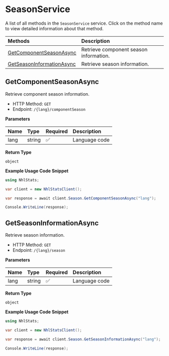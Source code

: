 # SeasonService

A list of all methods in the `SeasonService` service. Click on the method name to view detailed information about that method.

| Methods                                                 | Description                            |
| :------------------------------------------------------ | :------------------------------------- |
| [GetComponentSeasonAsync](#getcomponentseasonasync)     | Retrieve component season information. |
| [GetSeasonInformationAsync](#getseasoninformationasync) | Retrieve season information.           |

## GetComponentSeasonAsync

Retrieve component season information.

- HTTP Method: `GET`
- Endpoint: `/{lang}/componentSeason`

**Parameters**

| Name | Type   | Required | Description   |
| :--- | :----- | :------- | :------------ |
| lang | string | ✅       | Language code |

**Return Type**

`object`

**Example Usage Code Snippet**

```csharp
using NhlStats;

var client = new NhlStatsClient();

var response = await client.Season.GetComponentSeasonAsync("lang");

Console.WriteLine(response);
```

## GetSeasonInformationAsync

Retrieve season information.

- HTTP Method: `GET`
- Endpoint: `/{lang}/season`

**Parameters**

| Name | Type   | Required | Description   |
| :--- | :----- | :------- | :------------ |
| lang | string | ✅       | Language code |

**Return Type**

`object`

**Example Usage Code Snippet**

```csharp
using NhlStats;

var client = new NhlStatsClient();

var response = await client.Season.GetSeasonInformationAsync("lang");

Console.WriteLine(response);
```

<!-- This file was generated by liblab | https://liblab.com/ -->
